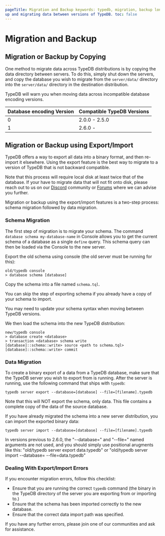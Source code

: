 ```yaml
---
pageTitle: Migration and Backup keywords: typedb, migration, backup longTailKeywords: typedb migration Summary: Backing
up and migrating data between versions of TypeDB. toc: false
---
```


# Migration and Backup

## Migration or Backup by Copying

One method to migrate data across TypeDB distributions is by copying the data directory between servers. To do this,
simply shut down the servers, and copy the database you wish to migrate from the `server/data/` directory into the
`server/data/` directory in the destination distribution.

TypeDB will warn you when moving data across incompatible database encoding versions.

| Database encoding Version  | Compatible TypeDB Versions |
| -------------------------- | -------------------------- |
| 0                          | 2.0.0 - 2.5.0              |
| 1                          | 2.6.0 -                    |

## Migration or Backup using Export/Import

TypeDB offers a way to export all data into a binary format, and then re-import it elsewhere. Using the export feature
is the best way to migrate to a version of TypeDB that is not backward compatible.

Note that this process will require local disk at least twice that of the database.
If your have to migrate data that will not fit onto disk, please reach out to us on our 
[Discord](https://discord.com/invite/vaticle) community or [Forums](https://discuss.vaticle.com) where we can advise you further.

Migration or backup using the export/import features is a two-step process: schema migration followed by data migration.

### Schema Migration

The first step of migration is to migrate your schema. The command `database schema my-database-name` in Console allows
you to get the current schema of a database as a single `define` query. This schema query can then be loaded via the
Console to the new server.

Export the old schema using console (the old server must be running for this):

```
old/typedb console
> database schema [database]
```

Copy the schema into a file named `schema.tql`.

You can skip the step of exporting schema if you already have a copy of your schema to import.

You may need to update your schema syntax when moving between TypeDB versions.

We then load the schema into the new TypeDB distribution:

```
new/typedb console
> database create <database> 
> transaction <database> schema write
[database]::schema::write> source <path to schema.tql>
[database]::schema::write> commit
```

### Data Migration

To create a binary export of a data from a TypeDB database, make sure that the TypeDB server you wish to export from is
running. After the server is running, use the following command that ships with `typedb`:

```
typedb server export --database=[database] --file=[filename].typedb
```

Note that this will NOT export the schema, only data. This file contains a complete copy of the data of the source
database.

If you have already migrated the schema into a new server distribution, you can import the exported binary data:

```
typedb server import --database=[database] --file=[filename].typedb
```

<div class="note">
In versions previous to 2.6.0, the "--database=" and "--file=" named arguments are not used, and you should simply use positional arugments like this:
"old/typedb server export <database> data.typedb" or "old/typedb server import --database=<database> --file=data.typedb"
</div>

 
### Dealing With Export/Import Errors 

If you encounter migration errors, follow this checklist:

* Ensure that you are running the correct `typedb` command (the binary in the TypeDB directory of the server you are exporting from or importing to.)
* Ensure that the schema has been imported correctly to the new database.
* Ensure that the correct data import path was specified.

If you have any further errors, please join one of our communities and ask for assistance.
